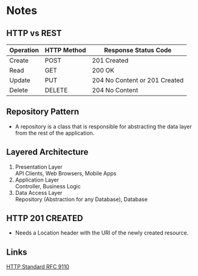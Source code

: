 # Notes

## HTTP vs REST
Operation | HTTP Method | Response Status Code
----------|--------------|--------------------
Create    | POST        | 201 Created
Read      | GET         | 200 OK
Update    | PUT         | 204 No Content or 201 Created
Delete    | DELETE      | 204 No Content


## Repository Pattern
- A repository is a class that is responsible for abstracting the data layer from the rest of the application.

## Layered Architecture
1. Presentation Layer  
API Clients, Web Browsers, Mobile Apps  
1. Application Layer  
Controller, Business Logic
1. Data Access Layer  
Repository (Abstraction for any Database), Database

## HTTP 201 CREATED
- Needs a Location header with the URI of the newly created resource.




## Links
[HTTP Standard RFC 9110](https://www.rfc-editor.org/rfc/rfc9110)
